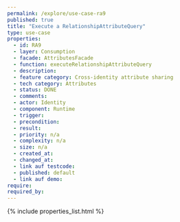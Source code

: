 ```yaml
---
permalink: /explore/use-case-ra9
published: true
title: "Execute a RelationshipAttributeQuery"
type: use-case
properties:
  - id: RA9
  - layer: Consumption
  - facade: AttributesFacade
  - function: executeRelationshipAttributeQuery
  - description:
  - feature category: Cross-identity attribute sharing
  - tech category: Attributes
  - status: DONE
  - comments:
  - actor: Identity
  - component: Runtime
  - trigger:
  - precondition:
  - result:
  - priority: n/a
  - complexity: n/a
  - size: n/a
  - created_at:
  - changed_at:
  - link auf testcode:
  - published: default
  - link auf demo:
require:
required_by:
---
```

{% include properties_list.html %}
